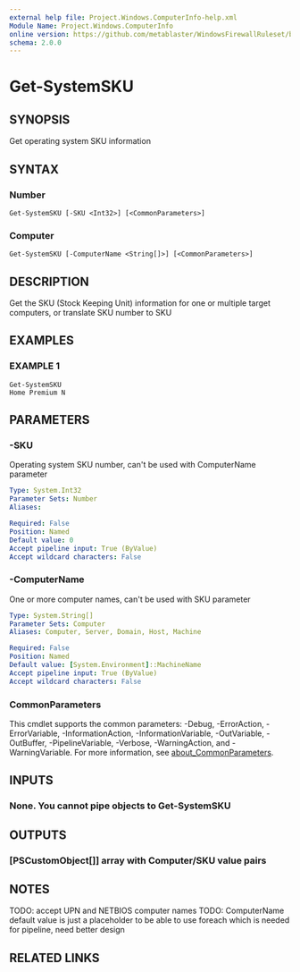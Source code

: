 ```yaml
---
external help file: Project.Windows.ComputerInfo-help.xml
Module Name: Project.Windows.ComputerInfo
online version: https://github.com/metablaster/WindowsFirewallRuleset/blob/develop/Modules/Project.Windows.ComputerInfo/Help/en-US/Get-SystemSKU.md
schema: 2.0.0
---
```


# Get-SystemSKU

## SYNOPSIS
Get operating system SKU information

## SYNTAX

### Number
```
Get-SystemSKU [-SKU <Int32>] [<CommonParameters>]
```

### Computer
```
Get-SystemSKU [-ComputerName <String[]>] [<CommonParameters>]
```

## DESCRIPTION
Get the SKU (Stock Keeping Unit) information for one or multiple target computers,
or translate SKU number to SKU

## EXAMPLES

### EXAMPLE 1
```
Get-SystemSKU
Home Premium N
```

## PARAMETERS

### -SKU
Operating system SKU number, can't be used with ComputerName parameter

```yaml
Type: System.Int32
Parameter Sets: Number
Aliases:

Required: False
Position: Named
Default value: 0
Accept pipeline input: True (ByValue)
Accept wildcard characters: False
```

### -ComputerName
One or more computer names, can't be used with SKU parameter

```yaml
Type: System.String[]
Parameter Sets: Computer
Aliases: Computer, Server, Domain, Host, Machine

Required: False
Position: Named
Default value: [System.Environment]::MachineName
Accept pipeline input: True (ByValue)
Accept wildcard characters: False
```

### CommonParameters
This cmdlet supports the common parameters: -Debug, -ErrorAction, -ErrorVariable, -InformationAction, -InformationVariable, -OutVariable, -OutBuffer, -PipelineVariable, -Verbose, -WarningAction, and -WarningVariable. For more information, see [about_CommonParameters](http://go.microsoft.com/fwlink/?LinkID=113216).

## INPUTS

### None. You cannot pipe objects to Get-SystemSKU
## OUTPUTS

### [PSCustomObject[]] array with Computer/SKU value pairs
## NOTES
TODO: accept UPN and NETBIOS computer names
TODO: ComputerName default value is just a placeholder to be able to use foreach
which is needed for pipeline, need better design

## RELATED LINKS
